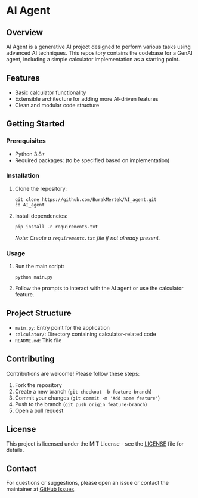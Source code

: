 # AI Agent

## Overview
AI Agent is a generative AI project designed to perform various tasks using advanced AI techniques. This repository contains the codebase for a GenAI agent, including a simple calculator implementation as a starting point.

## Features
- Basic calculator functionality
- Extensible architecture for adding more AI-driven features
- Clean and modular code structure

## Getting Started

### Prerequisites
- Python 3.8+
- Required packages: (to be specified based on implementation)

### Installation
1. Clone the repository:
   ```
   git clone https://github.com/BurakMertek/AI_agent.git
   cd AI_agent
   ```
2. Install dependencies:
   ```
   pip install -r requirements.txt
   ```
   *Note: Create a `requirements.txt` file if not already present.*

### Usage
1. Run the main script:
   ```
   python main.py
   ```
2. Follow the prompts to interact with the AI agent or use the calculator feature.

## Project Structure
- `main.py`: Entry point for the application
- `calculator/`: Directory containing calculator-related code
- `README.md`: This file

## Contributing
Contributions are welcome! Please follow these steps:
1. Fork the repository
2. Create a new branch (`git checkout -b feature-branch`)
3. Commit your changes (`git commit -m 'Add some feature'`)
4. Push to the branch (`git push origin feature-branch`)
5. Open a pull request

## License
This project is licensed under the MIT License - see the [LICENSE](LICENSE) file for details.

## Contact
For questions or suggestions, please open an issue or contact the maintainer at [GitHub Issues](https://github.com/BurakMertek/AI_agent/issues).